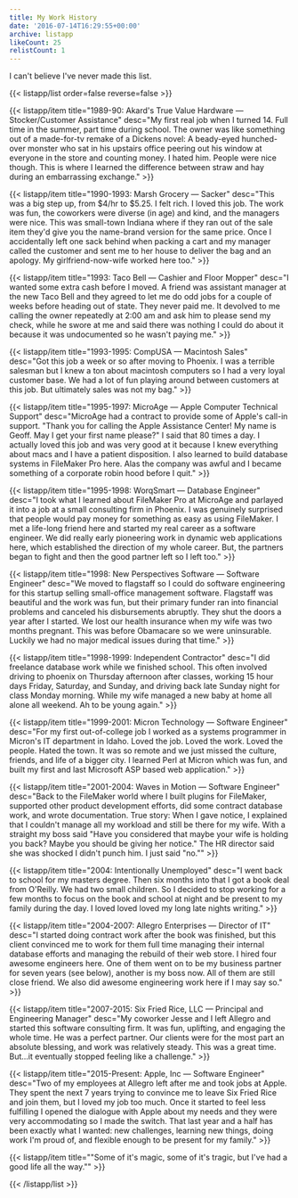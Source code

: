 ```yaml
---
title: My Work History
date: '2016-07-14T16:29:55+00:00'
archive: listapp
likeCount: 25
relistCount: 1
---
```


I can't believe I've never made this list.

<!--more-->

{{< listapp/list order=false reverse=false >}}

   {{< listapp/item title="1989-90: Akard's True Value Hardware — Stocker/Customer Assistance"
      desc="My first real job when I turned 14. Full time in the summer, part time during school. The owner was like something out of a made-for-tv remake of a Dickens novel: A beady-eyed hunched-over monster who sat in his upstairs office peering out his window at everyone in the store and counting money. I hated him. People were nice though. This is where I learned the difference between straw and hay during an embarrassing exchange." >}}

   {{< listapp/item title="1990-1993: Marsh Grocery — Sacker"
      desc="This was a big step up, from $4/hr to $5.25. I felt rich. I loved this job. The work was fun, the coworkers were diverse (in age) and kind, and the managers were nice. This was small-town Indiana where if they ran out of the sale item they'd give you the name-brand version for the same price. Once I accidentally left one sack behind when packing a cart and my manager called the customer and sent me to her house to deliver the bag and an apology. My girlfriend-now-wife worked here too." >}}

   {{< listapp/item title="1993: Taco Bell — Cashier and Floor Mopper"
      desc="I wanted some extra cash before I moved. A friend was assistant manager at the new Taco Bell and they agreed to let me do odd jobs for a couple of weeks before heading out of state. They never paid me. It devolved to me calling the owner repeatedly at 2:00 am and ask him to please send my check, while he swore at me and said there was nothing I could do about it because it was undocumented so he wasn't paying me." >}}

   {{< listapp/item title="1993-1995: CompUSA — Macintosh Sales"
      desc="Got this job a week or so after moving to Phoenix. I was a terrible salesman but I knew a ton about macintosh computers so I had a very loyal customer base. We had a lot of fun playing around between customers at this job. But ultimately sales was not my bag." >}}

   {{< listapp/item title="1995-1997: MicroAge — Apple Computer Technical Support"
      desc="MicroAge had a contract to provide some of Apple's call-in support. \"Thank you for calling the Apple Assistance Center! My name is Geoff. May I get your first name please?\" I said that 80 times a day. I actually loved this job and was very good at it because I knew everything about macs and I have a patient disposition. I also learned to build database systems in FileMaker Pro here. Alas the company was awful and I became something of a corporate robin hood before I quit." >}}

   {{< listapp/item title="1995-1998: WorqSmart — Database Engineer"
      desc="I took what I learned about FileMaker Pro at MicroAge and parlayed it into a job at a small consulting firm in Phoenix. I was genuinely surprised that people would pay money for something as easy as using FileMaker. I met a life-long friend here and started my real career as a software engineer. We did really early pioneering work in dynamic web applications here, which established the direction of my whole career. But, the partners began to fight and then the good partner left so I left too." >}}

   {{< listapp/item title="1998: New Perspectives Software — Software Engineer"
      desc="We moved to flagstaff so I could do software engineering for this startup selling small-office management software. Flagstaff was beautiful and the work was fun, but their primary funder ran into financial problems and canceled his disbursements abruptly. They shut the doors a year after I started. We lost our health insurance when my wife was two months pregnant. This was before Obamacare so we were uninsurable. Luckily we had no major medical issues during that time." >}}

   {{< listapp/item title="1998-1999: Independent Contractor"
      desc="I did freelance database work while we finished school. This often involved driving to phoenix on Thursday afternoon after classes, working 15 hour days Friday, Saturday, and Sunday, and driving back late Sunday night for class Monday morning. While my wife managed a new baby at home all alone all weekend. Ah to be young again." >}}

   {{< listapp/item title="1999-2001: Micron Technology — Software Engineer"
      desc="For my first out-of-college job I worked as a systems programmer in Micron's IT department in Idaho. Loved the job. Loved the work. Loved the people. Hated the town. It was so remote and we just missed the culture, friends, and life of a bigger city. I learned Perl at Micron which was fun, and built my first and last Microsoft ASP based web application." >}}

   {{< listapp/item title="2001-2004: Waves in Motion — Software Engineer"
      desc="Back to the FileMaker world where I built plugins for FileMaker, supported other product development efforts, did some contract database work, and wrote documentation. True story: When I gave notice, I explained that I couldn't manage all my workload and still be there for my wife. With a straight my boss said \"Have you considered that maybe your wife is holding you back? Maybe you should be giving her notice.\" The HR director said she was shocked I didn't punch him. I just said \"no.\"" >}}

   {{< listapp/item title="2004: Intentionally Unemployed"
      desc="I went back to school for my masters degree. Then six months into that I got a book deal from O'Reilly. We had two small children. So I decided to stop working for a few months to focus on the book and school at night and be present to my family during the day. I loved loved loved my long late nights writing." >}}

   {{< listapp/item title="2004-2007: Allegro Enterprises — Director of IT"
      desc="I started doing contract work after the book was finished, but this client convinced me to work for them full time managing their internal database efforts and managing the rebuild of their web store. I hired four awesome engineers here. One of them went on to be my business partner for seven years (see below), another is my boss now. All of them are still close friend. We also did awesome engineering work here if I may say so." >}}

   {{< listapp/item title="2007-2015: Six Fried Rice, LLC — Principal and Engineering Manager"
      desc="My coworker Jesse and I left Allegro and started this software consulting firm. It was fun, uplifting, and engaging the whole time. He was a perfect partner. Our clients were for the most part an absolute blessing, and work was relatively steady. This was a great time. But...it eventually stopped feeling like a challenge." >}}

   {{< listapp/item title="2015-Present: Apple, Inc — Software Engineer"
      desc="Two of my employees at Allegro left after me and took jobs at Apple. They spent the next 7 years trying to convince me to leave Six Fried Rice and join them, but I loved my job too much. Once it started to feel less fulfilling I opened the dialogue with Apple about my needs and they were very accommodating so I made the switch. That last year and a half has been exactly what I wanted: new challenges, learning new things, doing work I'm proud of, and flexible enough to be present for my family." >}}

   {{< listapp/item title="\"Some of it's magic, some of it's tragic, but I've had a good life all the way.\"" >}}

{{< /listapp/list >}}
